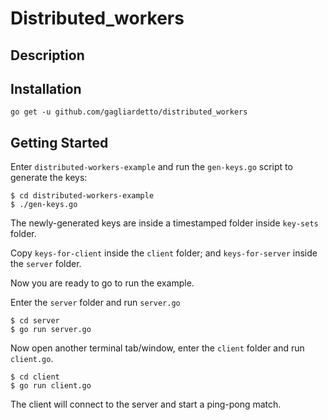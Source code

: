 # Distributed_workers

## Description



## Installation

```
go get -u github.com/gagliardetto/distributed_workers
```

## Getting Started

Enter `distributed-workers-example` and run the `gen-keys.go` script to generate the keys:

```
$ cd distributed-workers-example
$ ./gen-keys.go
```

The newly-generated keys are inside a timestamped folder inside `key-sets` folder.

Copy `keys-for-client` inside the `client` folder; and `keys-for-server` inside the `server` folder.

Now you are ready to go to run the example.

Enter the `server` folder and run `server.go`

```
$ cd server
$ go run server.go
```

Now open another terminal tab/window, enter the `client` folder and run `client.go`.

```
$ cd client
$ go run client.go
```

The client will connect to the server and start a ping-pong match.